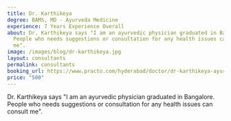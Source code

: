 ```yaml
---
title: Dr. Karthikeya
degree: BAMS, MD - Ayurveda Medicine
experience: 7 Years Experience Overall
about: Dr. Karthikeya says "I am an ayurvedic physician graduated in Bangalore.
  People who needs suggestions or consultation for any health issues can consult
  me".
image: /images/blog/dr-karthikeya.jpg
layout: consultants
permalink: consultants
booking_url: https://www.practo.com/hyderabad/doctor/dr-karthikeya-ayurveda?practice_id=1179632&specialization=Ayurveda&referrer=doctor_listing&page_uid=fb5b4594-2a2a-4d2b-a81f-048506bcf0fc
price: "500"
---
```

Dr. Karthikeya says "I am an ayurvedic physician graduated in Bangalore. People who needs suggestions or consultation for any health issues can consult me".
